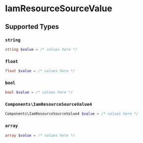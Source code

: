 # IamResourceSourceValue


## Supported Types

### `string`

```php
string $value = /* values here */
```

### `float`

```php
float $value = /* values here */
```

### `bool`

```php
bool $value = /* values here */
```

### `Components\IamResourceSourceValue4`

```php
Components\IamResourceSourceValue4 $value = /* values here */
```

### `array`

```php
array $value = /* values here */
```

